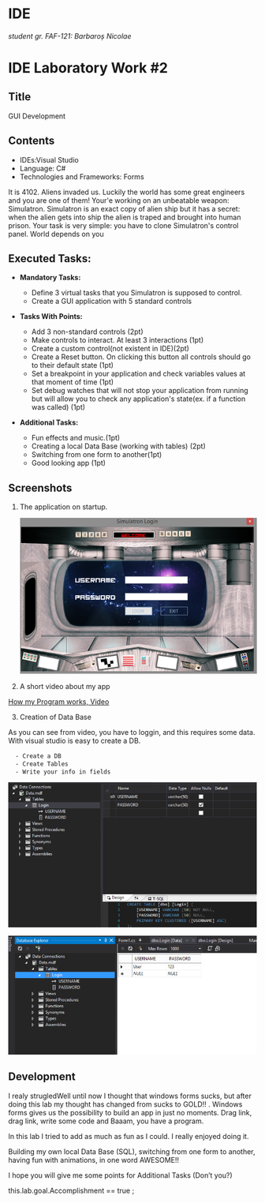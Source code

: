 # IDE
###### student gr. FAF-121: Barbaroș Nicolae
# IDE Laboratory Work #2

## Title

GUI Development

## Contents

  - IDEs:Visual Studio
  - Language: C#
  - Technologies and Frameworks: Forms

  It is 4102. Aliens invaded us. Luckily the world has some great engineers and you are one of them! Your'e working on an unbeatable weapon: Simulatron. Simulatron is an exact copy of alien ship but it has a secret: when the alien gets into ship the alien is traped and brought into human prison. Your task is very simple: you have to clone Simulatron's control panel. World depends on you

## Executed Tasks:
  - **Mandatory Tasks:**
    - Define 3 virtual tasks that you Simulatron is supposed to control.
    - Create a GUI application with 5 standard controls
  - **Tasks With Points:**
    - Add 3 non-standard controls (2pt)
    - Make controls to interact. At least 3 interactions (1pt)
    - Create a custom control(not existent in IDE)(2pt)
    - Create a Reset button. On clicking this button all controls should go to their default state (1pt)
    - Set a breakpoint in your application and check variables values at that moment of time (1pt)
    - Set debug watches that will not stop your application from running but will allow you to check any application's state(ex. if a function was called) (1pt)

  - **Additional Tasks:**
    - Fun effects and music.(1pt)
    - Creating a local Data Base (working with tables) (2pt)
    - Switching from one form to another(1pt)
    - Good looking app (1pt)


## Screenshots

1. The application on startup.

    ![Screenshot1](https://raw.githubusercontent.com/TUM-FAF/FAF-121-Barbaros-Nicolae/master/IDE/Lab%232/LOGINApp/onStart.png)

2. A short video about my app
  
  [How my Program works, Video](https://www.youtube.com/watch?v=oFf6w1Hj_OE&feature=youtu.be)

3. Creation of Data Base

As you can see from video, you have to loggin, and this requires some data. With visual studio is easy to create a DB.

      - Create a DB
      - Create Tables
      - Write your info in fields

 ![Screenshot2](https://raw.githubusercontent.com/TUM-FAF/FAF-121-Barbaros-Nicolae/master/IDE/Lab%232/LOGINApp/DataBase.png)

 ![Screenshot3](https://raw.githubusercontent.com/TUM-FAF/FAF-121-Barbaros-Nicolae/master/IDE/Lab%232/LOGINApp/DataBaseTable.png)

## Development
 
I realy strugledWell until now I thought that windows forms sucks, but after doing this lab my thought has changed from sucks to GOLD!! . Windows forms gives us the possibility to build an app in just no moments. Drag link, drag link, write some code and Baaam, you have a program.

In this lab I tried to add as much as fun as I could. I really enjoyed doing it.

Building my own local Data Base (SQL), switching from one form to another, having fun with animations, in one word AWESOME!!

I hope you will give me some points for Additional Tasks (Don’t you?)

this.lab.goal.Accomplishment  == true ;







